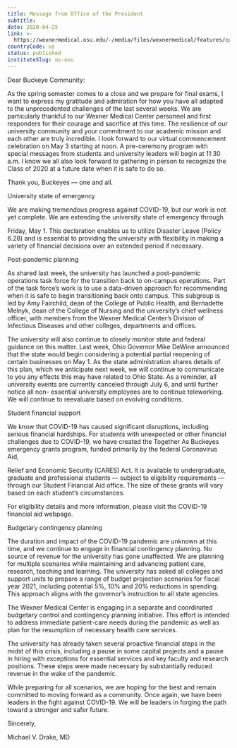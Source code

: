 ```yaml
---
title: Message from Office of the President
subtitle: 
date: 2020-04-25
link: >-
  https://wexnermedical.osu.edu/-/media/files/wexnermedical/features/corona-virus-university-updates/covid19-update42520.pdf?la=en&hash=A31721918E087E3D54DD3CB7C40D0E10574B9160
countryCode: us
status: published
instituteSlug: us-osu
---
```

Dear Buckeye Community:

As the spring semester comes to a close and we prepare for final exams, I want to express my gratitude and admiration for how you have all adapted to the unprecedented challenges of the last several weeks. We are particularly thankful to our Wexner Medical Center personnel and first responders for their courage and sacrifice at this time. The resilience of our university community and your commitment to our academic mission and each other are truly incredible. I look forward to our virtual commencement celebration on May 3 starting at noon. A pre-ceremony program with special messages from students and university leaders will begin at 11:30 a.m. I know we all also look forward to gathering in person to recognize the Class of 2020 at a future date when it is safe to do so.

Thank you, Buckeyes — one and all.

University state of emergency

We are making tremendous progress against COVID-19, but our work is not yet complete. We are extending the university state of emergency through

Friday, May 1. This declaration enables us to utilize Disaster Leave (Policy 6.28) and is essential to providing the university with flexibility in making a variety of financial decisions over an extended period if necessary.

Post-pandemic planning

As shared last week, the university has launched a post-pandemic operations task force for the transition back to on-campus operations. Part of the task
force’s work is to use a data-driven approach for recommending when it is safe to begin transitioning back onto campus. This subgroup is led by Amy Fairchild, dean of the College of Public Health, and Bernadette Melnyk, dean of the College of Nursing and the university’s chief wellness officer, with members from the Wexner Medical Center’s Division of Infectious Diseases and other colleges, departments and offices.

The university will also continue to closely monitor state and federal guidance on this matter. Last week, Ohio Governor Mike DeWine announced that the state would begin considering a potential partial reopening of certain businesses on May 1. As the state administration shares details of this plan, which we anticipate next week, we will continue to communicate to you any effects this may have related to Ohio State. As a reminder, all university events are currently canceled through July 6, and until further notice all non- essential university employees are to continue teleworking. We will continue to reevaluate based on evolving conditions.

Student financial support

We know that COVID-19 has caused significant disruptions, including serious financial hardships. For students with unexpected or other financial challenges due to COVID-19, we have created the Together As Buckeyes emergency grants program, funded primarily by the federal Coronavirus Aid,

Relief and Economic Security (CARES) Act. It is available to undergraduate, graduate and professional students — subject to eligibility requirements — through our Student Financial Aid office. The size of these grants will vary based on each student’s circumstances.

For eligibility details and more information, please visit the COVID-19 financial aid webpage.

Budgetary contingency planning

The duration and impact of the COVID-19 pandemic are unknown at this time, and we continue to engage in financial contingency planning. No source of revenue for the university has gone unaffected. We are planning for multiple scenarios while maintaining and advancing patient care, research, teaching and learning. The university has asked all colleges and support units to prepare a range of budget projection scenarios for fiscal year 2021, including potential 5%, 10% and 20% reductions in spending. This approach aligns with the governor’s instruction to all state agencies.

The Wexner Medical Center is engaging in a separate and coordinated budgetary control and contingency planning initiative. This effort is intended to address immediate patient-care needs during the pandemic as well as plan for the resumption of necessary health care services.

The university has already taken several proactive financial steps in the midst of this crisis, including a pause in some capital projects and a pause in hiring with exceptions for essential services and key faculty and research positions. These steps were made necessary by substantially reduced revenue in the wake of the pandemic.

While preparing for all scenarios, we are hoping for the best and remain committed to moving forward as a community. Once again, we have been leaders in the fight against COVID-19. We will be leaders in forging the path toward a stronger and safer future.

Sincerely,

Michael V. Drake, MD